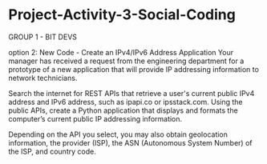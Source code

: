# Project-Activity-3-Social-Coding
GROUP 1 - BIT DEVS

option 2: New Code - Create an IPv4/IPv6 Address Application
Your manager has received a request from the engineering department for a prototype of a new application that will provide IP addressing information to network technicians.

Search the internet for REST APIs that retrieve a user's current public IPv4 address and IPv6 address, such as ipapi.co or ipsstack.com. Using the public APIs, create a Python application that displays and formats the computer’s current public IP addressing information.

Depending on the API you select, you may also obtain geolocation information, the provider (ISP), the ASN (Autonomous System Number) of the ISP, and country code.
